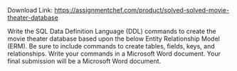 Download Link: https://assignmentchef.com/product/solved-solved-movie-theater-database
<br>
<p class="ui header product-top-header" title="Movie theater database Solution">Write the SQL Data Definition Language (DDL) commands to create the movie theater database based upon the below Entity Relationship Model (ERM). Be sure to include commands to create tables, fields, keys, and relationships. Write your commands in a Microsoft Word document. Your final submission will be a Microsoft Word document.